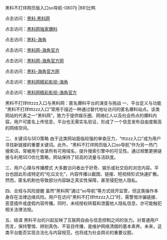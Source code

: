 黑料不打烊网页版入口so导航-0807lj |881比鸭

点击访问：<a href="https://heiliaolvzlu3.pages.dev">黑料·黑料网</a>

点击访问：<a href="https://heiliaoyvnrda.pages.dev">黑料网独家爆料</a>

点击访问：<a href="https://heiliaokof3cy.pages.dev">黑料-海角</a>

点击访问：<a href="https://heiliaotlyq53.pages.dev">黑料网-海角官方</a>

点击访问：<a href="https://heiliao3gvg9x.pages.dev">黑料网-海角官方网</a>

点击访问：<a href="https://jha.pages.dev/">黑料-海角官方网</a>

点击访问：<a href="https://heiliaoxfe5rb.pages.dev">黑料网精彩影视-海角</a>

点击访问：<a href="https://heiliaoubleqx.pages.dev">黑料网精彩影视-海角官方</a>

黑料不打烊tttzzz入口与黑料网：匿名爆料平台的演变与挑战
一、平台定义与功能
“黑料不打烊tttzzz入口”常用于描述一种通过替代地址访问的匿名爆料站点。该类网站的代表之一“黑料网”，致力于提供娱乐圈、网络红人以及社会热点的爆料内容。用户可匿名上传信息，平台也无需实名验证，形成了一个信息发布自由度极高的网络空间。

二、关键词与SEO策略
由于这类网站面临较强的审查压力，“tttzzz入口”成为用户寻找新链接的重要关键词。此外，“黑料不打烊网页版入口so导航”作为另一热门搜索词，常被用于收录所有可用域名，提升搜索引擎中的可见性。通过频繁更换链接与利用SEO优化策略，网站保持了较高的流量与活跃度。

三、用户心理与传播模式
大多数访问者出于好奇、娱乐或社交目的浏览内容。平台也因此形成特定的“吃瓜文化”，内容传播以截图、链接、短视频形式快速扩散。然而，匿名机制也导致部分内容缺乏真实性保障，甚至侵犯他人隐私。

四、合规与风险提醒
虽然“黑料网”通过“so导航”等方式绕开监管，但这类操作本身存在法律边缘风险。用户在访问“黑料不打烊tttzzz入口”时，需警惕诈骗链接、恶意插件或虚假内容传播。同时，未经授权转载和泄露他人隐私信息，亦可能触犯相关法律法规。

五、结语
黑料平台的兴起反映了互联网自由与信息控制之间的张力。对普通用户而言，保持警惕、辨别真伪、不盲目传播，是维护网络清朗的基本素养。未来，这类平台能否实现合法化与内容规范，也将成为社会舆论的重要议题。

